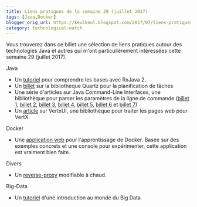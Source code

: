 ```yaml
---
title: Liens pratiques de la semaine 29 (juillet 2017)
tags: [Java,Docker]
blogger_orig_url: https://keulkeul.blogspot.com/2017/07/liens-pratiques-de-la-semaine-tres.html
category: technological-watch
---
```


Vous trouverez dans ce billet une sélection de liens pratiques autour des technologies Java et autres qui m'ont particulièrement intéressées cette semaine 29 (juillet 2017).

Java

* Un [tutoriel](http://howtodoinjava.com/rxjava/rxjava-2-0-tutorial/) pour comprendre les bases avec RxJava 2.
* Un [billet](http://www.baeldung.com/quartz) sur la bibliothèque Quartz pour la planification de tâches
* Une série d'articles sur Java Command-Line Interfaces, une bibliothèque pour parser les paramètres de la ligne de commande ([billet 1](https://dzone.com/articles/java-command-line-interfaces-part-1-apache-commons), [billet 2](https://dzone.com/articles/java-command-line-interfaces-part-2-args4j), [billet 3](https://dzone.com/articles/java-command-line-interfaces-part-3-jbock), [billet 4](https://dzone.com/articles/java-command-line-interfaces-part-4-commandline), [billet 5](https://dzone.com/articles/java-command-line-interfaces-part-5-jewelcli), [billet 6](https://dzone.com/articles/java-clis-part-6-jopt-simple) et [billet 7](https://dzone.com/articles/java-command-line-interfaces-part-7-jcommander))
* Un [article](https://www.beyondjava.net/blog/vertxui-java-front-end-language/) sur VertxUI, une bibliothèque pour traiter les pages web pour VertX.

Docker

* Une [application web](http://training.play-with-docker.com/) pour l'apprentissage de Docker. Basée sur des exemples concrets et une console pour expérimenter, cette application est vraiment bien faite.

Divers

* Un [reverse-proxy](https://github.com/sozu-proxy/sozu) modifiable à chaud.

Big-Data

* Un [tutoriel](http://mehdiacheli.developpez.com/tutoriels/bigdata/introduction-definitions-applications-outils/) d'une introduction au monde du Big Data